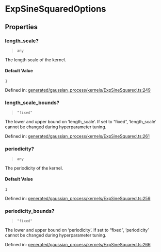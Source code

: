 # ExpSineSquaredOptions

## Properties

### length\_scale?

> `any`

The length scale of the kernel.

#### Default Value

`1`

Defined in:  [generated/gaussian\_process/kernels/ExpSineSquared.ts:249](https://github.com/transitive-bullshit/scikit-learn-ts/blob/b59c1ff/packages/sklearn/src/generated/gaussian_process/kernels/ExpSineSquared.ts#L249)

### length\_scale\_bounds?

> `"fixed"`

The lower and upper bound on ‘length\_scale’. If set to “fixed”, ‘length\_scale’ cannot be changed during hyperparameter tuning.

Defined in:  [generated/gaussian\_process/kernels/ExpSineSquared.ts:261](https://github.com/transitive-bullshit/scikit-learn-ts/blob/b59c1ff/packages/sklearn/src/generated/gaussian_process/kernels/ExpSineSquared.ts#L261)

### periodicity?

> `any`

The periodicity of the kernel.

#### Default Value

`1`

Defined in:  [generated/gaussian\_process/kernels/ExpSineSquared.ts:256](https://github.com/transitive-bullshit/scikit-learn-ts/blob/b59c1ff/packages/sklearn/src/generated/gaussian_process/kernels/ExpSineSquared.ts#L256)

### periodicity\_bounds?

> `"fixed"`

The lower and upper bound on ‘periodicity’. If set to “fixed”, ‘periodicity’ cannot be changed during hyperparameter tuning.

Defined in:  [generated/gaussian\_process/kernels/ExpSineSquared.ts:266](https://github.com/transitive-bullshit/scikit-learn-ts/blob/b59c1ff/packages/sklearn/src/generated/gaussian_process/kernels/ExpSineSquared.ts#L266)
